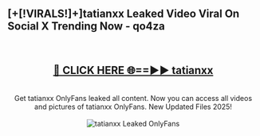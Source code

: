 <h2>[+[!VIRALS!]+]tatianxx Leaked Video Viral On Social X Trending Now - qo4za</h2>
<br>
<div align="center">
<h2><a href="https://libra.edu.pl?tatianxx" rel="nofollow">🔴 CLICK HERE 🌐==►► tatianxx</a></h2>
<br>
Get tatianxx OnlyFans leaked all content. Now you can access all videos and pictures of tatianxx OnlyFans. New Updated Files 2025!
<br>
<br>
<a href="https://libra.edu.pl?tatianxx" rel="nofollow" data-target="animated-image.originalLink"><img src="https://i.ibb.co.com/WyWwxjT/player-gif2.gif" alt="tatianxx Leaked OnlyFans" style="max-width: 100%; display: inline-block;" data-target="animated-image.originalImage"></a>
</div>
<br>